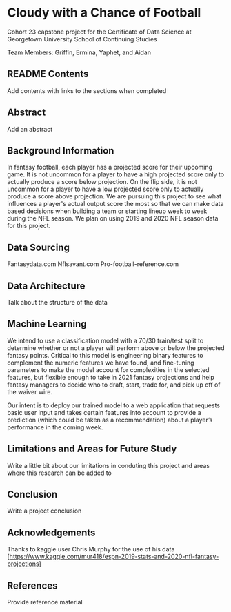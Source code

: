 # Cloudy with a Chance of Football

Cohort 23 capstone project for the Certificate of Data Science at Georgetown University School of Continuing Studies

Team Members: Griffin, Ermina, Yaphet, and Aidan

## README Contents

Add contents with links to the sections when completed

## Abstract

Add an abstract

## Background Information

In fantasy football, each player has a projected score for their upcoming game. It is not uncommon for a player to have a high projected score only to actually produce a score below projection. On the flip side, it is not uncommon for a player to have a low projected score only to actually produce a score above projection. We are pursuing this project to see what influences a player's actual output score the most so that we can make data based decisions when building a team or starting lineup week to week during the NFL season. We plan on using 2019 and 2020 NFL season data for this project.

## Data Sourcing

Fantasydata.com
Nflsavant.com
Pro-football-reference.com

## Data Architecture

Talk about the structure of the data

## Machine Learning

We intend to use a classification model with a 70/30 train/test split to determine whether or not a player will perform above or below the projected fantasy points. Critical to this model is engineering binary features to complement the numeric features we have found, and fine-tuning parameters to make the model account for complexities in the selected features, but flexible enough to take in 2021 fantasy projections and help fantasy managers to decide who to draft, start, trade for, and pick up off of the waiver wire.

Our intent is to deploy our trained model to a web application that requests basic user input and takes certain features into account to provide a prediction (which could be taken as a recommendation) about a player’s performance in the coming week.

## Limitations and Areas for Future Study

Write a little bit about our limitations in conduting this project and areas where this research can be added to

## Conclusion
 
 Write a project conclusion
 
## Acknowledgements
 
Thanks to kaggle user Chris Murphy for the use of his data [https://www.kaggle.com/mur418/espn-2019-stats-and-2020-nfl-fantasy-projections]

## References

Provide reference material
